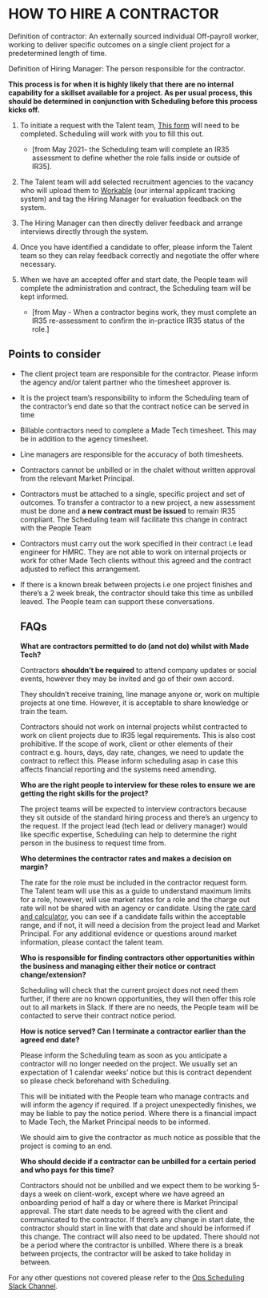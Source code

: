 # HOW TO HIRE A CONTRACTOR

Definition of contractor: An externally sourced individual Off-payroll worker, working to deliver specific outcomes on a single client project for a predetermined length of time.

Definition of Hiring Manager: The person responsible for the contractor. 

**This process is for when it is highly likely that there are no internal capability for a skillset available for a project. As per usual process, this should be determined in conjunction with Scheduling before this process kicks off.** 

1. To initiate a request with the Talent team, [This form](https://docs.google.com/forms/d/1HgIwXsW80r2RIpD0T4Oj6nHXsjOvoRF41CuJ9mHY4X0/edit) will need to be completed. Scheduling will work with you to fill this out. 
   * [from May 2021- the Scheduling team will complete an IR35 assessment to define whether the role falls inside or outside of IR35].

2. The Talent team will add selected recruitment agencies to the vacancy who will upload them to [Workable](https://made-tech.workable.com/backend) (our internal applicant tracking system) and tag the Hiring Manager for evaluation feedback on the system. 
3. The Hiring Manager can then directly deliver feedback and arrange interviews directly through the system. 
4. Once you have identified a candidate to offer, please inform the Talent team so they can relay feedback correctly and negotiate the offer where necessary. 
5. When we have an accepted offer and start date, the People team will complete the administration and contract, the Scheduling team will be kept informed. 
   * [from May - When a contractor begins work, they must complete an IR35 re-assessment to confirm the in-practice IR35 status of the role.]

## Points to consider

* The client project team are responsible for the contractor. Please inform the agency and/or talent partner who the timesheet approver is.  

* It is the project team’s responsibility to inform the Scheduling team of the contractor’s end date so that the contract notice can be served in time

* Billable contractors need to complete a Made Tech timesheet. This may be in addition to the agency timesheet. 

* Line managers are responsible for the accuracy of both timesheets.

* Contractors cannot be unbilled or in the chalet without written approval from the relevant Market Principal.

* Contractors must be attached to a single, specific project and set of outcomes. To transfer a contractor to a new project, a new assessment must be done and **a new contract must be issued** to remain IR35 compliant. The Scheduling team will facilitate this change in contract with the People Team

* Contractors must carry out the work specified in their contract i.e lead engineer for HMRC. They are not able to work on internal projects or work for other Made Tech clients without this agreed and the contract adjusted to reflect this arrangement.

* If there is a known break between projects i.e one project finishes and there’s a 2 week break, the contractor should take this time as unbilled leaved. The People team can support these conversations.

  ## FAQs

  **What are contractors permitted to do (and not do) whilst with Made Tech?**

  Contractors **shouldn’t be required** to attend company updates or social events, however they may be invited and go of their own accord. 

  They shouldn’t receive training, line manage anyone or, work on multiple projects at one time. However, it is acceptable to share knowledge or train the team. 

  Contractors should not work on internal projects whilst contracted to work on client projects due to IR35 legal requirements. This is also cost prohibitive. If the scope of work, client or other elements of their contract e.g. hours, days, day rate, changes, we need to update the contract to reflect this. Please inform scheduling asap in case this affects financial reporting and the systems need amending. 

  

  **Who are the right people to interview for these roles to ensure we are getting the right skills for the project?** 

  The project teams will be expected to interview contractors because they sit outside of the standard hiring process and there’s an urgency to the request. If the project lead (tech lead or delivery manager) would like specific expertise, Scheduling can help to determine the right person in the business to request time from. 

  

  **Who determines the contractor rates and makes a decision on margin?** 

  The rate for the role must be included in the contractor request form. The Talent team will use this as a guide to understand maximum limits for a role, however, will use market rates for a role and the charge out rate will not be shared with an agency or candidate. 
  Using the [rate card and calculator](https://docs.google.com/spreadsheets/d/11LkRvm5gGnSeAxp_3i1H-_jlfWWpqXEM3Xz5SLAeVRE/edit#gid=368177954), you can see if a candidate falls within the acceptable range, and if not, it will need a decision from the project lead and Market Principal. For any additional evidence or questions around market information, please contact the talent team.  

  

  **Who is responsible for finding contractors other opportunities within the business and managing either their notice or contract change/extension?**

   Scheduling will check that the current project does not need them further, if there are no known opportunities, they will then offer this role out to all markets in Slack. If there are no needs, the People team will be contacted to serve their contract notice period.

  **How is notice served? Can I terminate a contractor earlier than the agreed end date?** 
  
  Please inform the Scheduling team as soon as you anticipate a contractor will no longer needed on the project. We usually set an expectation of 1 calendar weeks’ notice but this is contract dependent so please check beforehand with Scheduling. 

  This will be initiated with the People team who manage contracts and will inform the agency if required. 
  If a project unexpectedly finishes, we may be liable to pay the notice period. Where there is a financial impact to Made Tech, the Market Principal needs to be informed. 

  We should aim to give the contractor as much notice as possible that the project is coming to an end. 

  

  **Who should decide if a contractor can be unbilled for a certain period and who pays for this time?** 
  
  Contractors should not be unbilled and we expect them to be working 5-days a week on client-work, except where we have agreed an onboarding period of half a day or where there is Market Principal approval. The start date needs to be agreed with the client and communicated to the contractor. If there’s any change in start date, the contractor should start in line with that date and should be informed if this change. The contract will also need to be updated. There should not be a period where the contractor is unbilled. Where there is a break between projects, the contractor will be asked to take holiday in between. 



For any other questions not covered please refer to the [Ops Scheduling Slack Channel](https://madetechteam.slack.com/archives/CFCSJJVML). 
